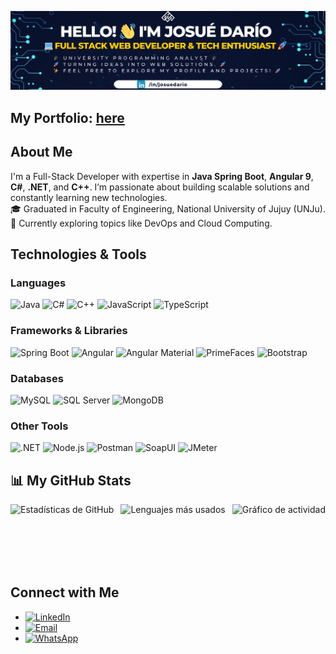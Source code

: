 ![My Banner](./Hello!.png)

## My Portfolio: [here](https://jdalfaro793.github.io/my_portfolio/)


## About Me

I'm a Full-Stack Developer with expertise in **Java Spring Boot**, **Angular 9**, **C#**, **.NET**, and **C++**. I’m passionate about building scalable solutions and constantly learning new technologies.  
🎓 Graduated in Faculty of Engineering, National University of Jujuy (UNJu).  
🚀 Currently exploring topics like DevOps and Cloud Computing.  

## Technologies & Tools

### Languages
![Java](https://img.shields.io/badge/Java-ED8B00?style=for-the-badge&logo=java&logoColor=white)
![C#](https://img.shields.io/badge/C%23-239120?style=for-the-badge&logo=csharp&logoColor=white)
![C++](https://img.shields.io/badge/C%2B%2B-00599C?style=for-the-badge&logo=cplusplus&logoColor=white)
![JavaScript](https://img.shields.io/badge/JavaScript-F7DF1E?style=for-the-badge&logo=javascript&logoColor=black)
![TypeScript](https://img.shields.io/badge/TypeScript-3178C6?style=for-the-badge&logo=typescript&logoColor=white)

### Frameworks & Libraries
![Spring Boot](https://img.shields.io/badge/Spring%20Boot-6DB33F?style=for-the-badge&logo=springboot&logoColor=white)
![Angular](https://img.shields.io/badge/Angular-DD0031?style=for-the-badge&logo=angular&logoColor=white)
![Angular Material](https://img.shields.io/badge/Angular%20Material-757575?style=for-the-badge&logo=angular&logoColor=white)
![PrimeFaces](https://img.shields.io/badge/PrimeFaces-2196F3?style=for-the-badge&logoColor=white)
![Bootstrap](https://img.shields.io/badge/Bootstrap-563D7C?style=for-the-badge&logo=bootstrap&logoColor=white)

### Databases
![MySQL](https://img.shields.io/badge/MySQL-4479A1?style=for-the-badge&logo=mysql&logoColor=white)
![SQL Server](https://img.shields.io/badge/SQL%20Server-CC2927?style=for-the-badge&logo=microsoftsqlserver&logoColor=white)
![MongoDB](https://img.shields.io/badge/MongoDB-47A248?style=for-the-badge&logo=mongodb&logoColor=white)

### Other Tools
![.NET](https://img.shields.io/badge/.NET-512BD4?style=for-the-badge&logo=.net&logoColor=white)
![Node.js](https://img.shields.io/badge/Node.js-339933?style=for-the-badge&logo=node.js&logoColor=white)
![Postman](https://img.shields.io/badge/Postman-FF6C37?style=for-the-badge&logo=postman&logoColor=white)
![SoapUI](https://img.shields.io/badge/SoapUI-6E7B8B?style=for-the-badge&logo=soapui&logoColor=white)
![JMeter](https://img.shields.io/badge/JMeter-D4202B?style=for-the-badge&logo=apache-jmeter&logoColor=white)

## 📊 My GitHub Stats
<div style="display: flex; justify-content: space-between; align-items: center;">
  <img src="https://github-readme-stats.vercel.app/api?username=jdalfaro793&show_icons=true&theme=radical" alt="Estadísticas de GitHub" height="100px">
  <img src="https://github-readme-stats.vercel.app/api/top-langs/?username=jdalfaro793&layout=compact&theme=radical" alt="Lenguajes más usados" height="100px">
  <img src="https://github-readme-activity-graph.vercel.app/graph?username=jdalfaro793&theme=radical" alt="Gráfico de actividad" height="100px">
</div>

## Connect with Me
- [![LinkedIn](https://img.shields.io/badge/LinkedIn-0A66C2?style=for-the-badge&logo=linkedin&logoColor=white)](https://linkedin.com/in/josuedario)  
- [![Email](https://img.shields.io/badge/Email-D14836?style=for-the-badge&logo=gmail&logoColor=white)](mailto:darioalfarounju@gmail.com)  
- [![WhatsApp](https://img.shields.io/badge/WhatsApp-25D366?style=for-the-badge&logo=whatsapp&logoColor=white)](https://wa.me/3885728793)


